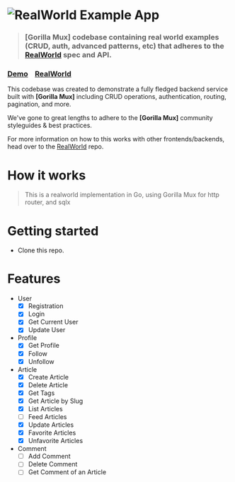 # ![RealWorld Example App](logo.png)

> ### [Gorilla Mux] codebase containing real world examples (CRUD, auth, advanced patterns, etc) that adheres to the [RealWorld](https://github.com/gothinkster/realworld) spec and API.


### [Demo](https://demo.realworld.io/)&nbsp;&nbsp;&nbsp;&nbsp;[RealWorld](https://github.com/gothinkster/realworld)


This codebase was created to demonstrate a fully fledged backend service built with **[Gorilla Mux]** including CRUD operations, authentication, routing, pagination, and more.

We've gone to great lengths to adhere to the **[Gorilla Mux]** community styleguides & best practices.

For more information on how to this works with other frontends/backends, head over to the [RealWorld](https://github.com/gothinkster/realworld) repo.


# How it works

> This is a realworld implementation in Go, using Gorilla Mux for http router, and sqlx

# Getting started

- Clone this repo.

# Features
- User
  - [x] Registration
  - [x] Login
  - [x] Get Current User
  - [x] Update User

- Profile
  - [x] Get Profile
  - [x] Follow
  - [x] Unfollow

- Article
  - [x] Create Article
  - [x] Delete Article
  - [x] Get Tags
  - [x] Get Article by Slug
  - [x] List Articles 
  - [ ] Feed Articles
  - [x] Update Articles
  - [x] Favorite Articles
  - [x] Unfavorite Articles

- Comment
  - [ ] Add Comment
  - [ ] Delete Comment
  - [ ] Get Comment of an Article